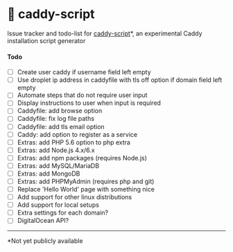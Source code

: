 # :whale: caddy-script
Issue tracker and todo-list for [caddy-script](https://lab.vintagesucks.de/caddy-script/)*, an experimental Caddy installation script generator

#### Todo

- [ ] Create user caddy if username field left empty
- [ ] Use droplet ip address in caddyfile with tls off option if domain field left empty
- [ ] Automate steps that do not require user input
- [ ] Display instructions to user when input is required
- [ ] Caddyfile: add browse option
- [ ] Caddyfile: fix log file paths
- [ ] Caddyfile: add tls email option
- [ ] Caddy: add option to register as a service
- [ ] Extras: add PHP 5.6 option to php extra
- [ ] Extras: add Node.js 4.x/6.x
- [ ] Extras: add npm packages (requires Node.js)
- [ ] Extras: add MySQL/MariaDB
- [ ] Extras: add MongoDB
- [ ] Extras: add PHPMyAdmin (requires php and git)
- [ ] Replace 'Hello World' page with something nice
- [ ] Add support for other linux distributions
- [ ] Add support for local setups
- [ ] Extra settings for each domain?
- [ ] DigitalOcean API?

---

*Not yet publicly available
